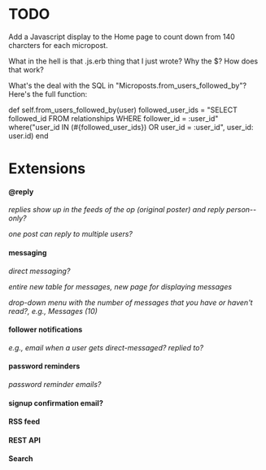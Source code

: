 # TODO

Add a Javascript display to the Home page to count down from 140 charcters for each micropost.

What in the hell is that .js.erb thing that I just wrote? Why the $? How does that work?

What's the deal with the SQL in "Microposts.from_users_followed_by"? Here's the full function:

def self.from_users_followed_by(user)
  followed_user_ids = "SELECT followed_id FROM relationships WHERE follower_id = :user_id"
  where("user_id IN (#{followed_user_ids}) OR user_id = :user_id", user_id: user.id)
end



# Extensions


#### @reply

*replies show up in the feeds of the op (original poster) and reply person-- only?*

*one post can reply to multiple users?*


#### messaging

*direct messaging?*

*entire new table for messages, new page for displaying messages*

*drop-down menu with the number of messages that you have or haven't read?, e.g., Messages (10)*


#### follower notifications

*e.g., email when a user gets direct-messaged? replied to?*


#### password reminders

*password reminder emails?*

#### signup confirmation email?


#### RSS feed


#### REST API


#### Search

